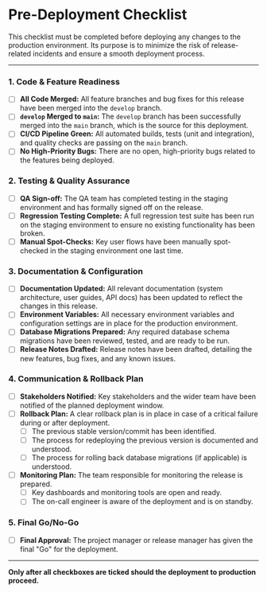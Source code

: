 # Pre-Deployment Checklist

This checklist must be completed before deploying any changes to the production environment. Its purpose is to minimize the risk of release-related incidents and ensure a smooth deployment process.

---

### 1. Code & Feature Readiness

-   [ ] **All Code Merged:** All feature branches and bug fixes for this release have been merged into the `develop` branch.
-   [ ] **`develop` Merged to `main`:** The `develop` branch has been successfully merged into the `main` branch, which is the source for this deployment.
-   [ ] **CI/CD Pipeline Green:** All automated builds, tests (unit and integration), and quality checks are passing on the `main` branch.
-   [ ] **No High-Priority Bugs:** There are no open, high-priority bugs related to the features being deployed.

### 2. Testing & Quality Assurance

-   [ ] **QA Sign-off:** The QA team has completed testing in the staging environment and has formally signed off on the release.
-   [ ] **Regression Testing Complete:** A full regression test suite has been run on the staging environment to ensure no existing functionality has been broken.
-   [ ] **Manual Spot-Checks:** Key user flows have been manually spot-checked in the staging environment one last time.

### 3. Documentation & Configuration

-   [ ] **Documentation Updated:** All relevant documentation (system architecture, user guides, API docs) has been updated to reflect the changes in this release.
-   [ ] **Environment Variables:** All necessary environment variables and configuration settings are in place for the production environment.
-   [ ] **Database Migrations Prepared:** Any required database schema migrations have been reviewed, tested, and are ready to be run.
-   [ ] **Release Notes Drafted:** Release notes have been drafted, detailing the new features, bug fixes, and any known issues.

### 4. Communication & Rollback Plan

-   [ ] **Stakeholders Notified:** Key stakeholders and the wider team have been notified of the planned deployment window.
-   [ ] **Rollback Plan:** A clear rollback plan is in place in case of a critical failure during or after deployment.
    -   [ ] The previous stable version/commit has been identified.
    -   [ ] The process for redeploying the previous version is documented and understood.
    -   [ ] The process for rolling back database migrations (if applicable) is understood.
-   [ ] **Monitoring Plan:** The team responsible for monitoring the release is prepared.
    -   [ ] Key dashboards and monitoring tools are open and ready.
    -   [ ] The on-call engineer is aware of the deployment and is on standby.

### 5. Final Go/No-Go

-   [ ] **Final Approval:** The project manager or release manager has given the final "Go" for the deployment.

---

**Only after all checkboxes are ticked should the deployment to production proceed.**